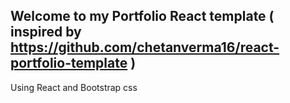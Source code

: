 ## Welcome to my Portfolio React template ( inspired by https://github.com/chetanverma16/react-portfolio-template )

Using React and Bootstrap css
